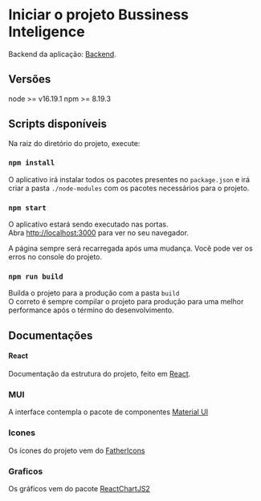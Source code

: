 # Iniciar o projeto Bussiness Inteligence

Backend da aplicação: [Backend](https://github.com/kaiofgl/data-analysis-backend).


## Versões

node >= v16.19.1
npm >= 8.19.3

## Scripts disponíveis

Na raiz do diretório do projeto, execute:

### `npm install`

O aplicativo irá instalar todos os pacotes presentes no `package.json` e irá criar a pasta `./node-modules` com os pacotes necessários para o projeto.
### `npm start`

O aplicativo estará sendo executado nas portas.\
Abra [http://localhost:3000](http://localhost:3000) para ver no seu navegador.

A página sempre será recarregada após uma mudança.
Você pode ver os erros no console do projeto.

### `npm run build`

Builda o projeto para a produção com a pasta `build`\
O correto é sempre compilar o projeto para produção para uma melhor performance após o término do desenvolvimento.

## Documentações

#### React 
Documentação da estrutura do projeto, feito em [React](https://react.dev/).

### MUI
A interface contempla o pacote de componentes [Material UI](https://mui.com/)

### Icones
Os ícones do projeto vem do [FatherIcons](https://feathericons.com/?query=chart)

### Graficos

Os gráficos vem do pacote [ReactChartJS2](https://react-chartjs-2.js.org/)